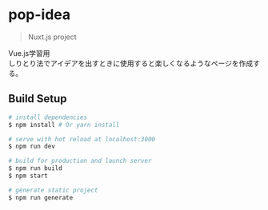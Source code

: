 # pop-idea

> Nuxt.js project

Vue.js学習用  
しりとり法でアイデアを出すときに使用すると楽しくなるようなページを作成する。

## Build Setup

``` bash
# install dependencies
$ npm install # Or yarn install

# serve with hot reload at localhost:3000
$ npm run dev

# build for production and launch server
$ npm run build
$ npm start

# generate static project
$ npm run generate
```

